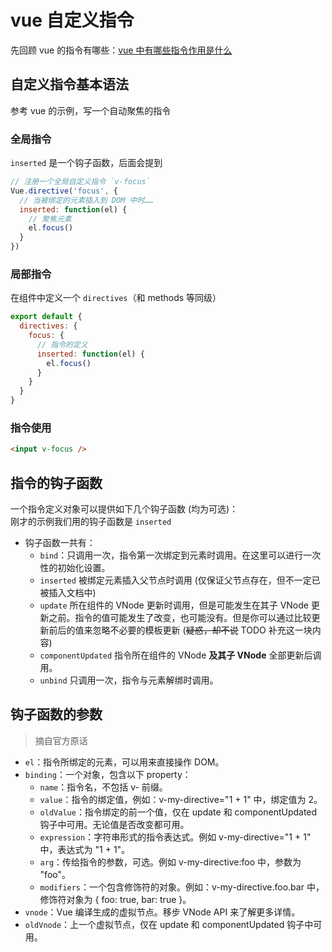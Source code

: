 # vue 自定义指令

先回顾 vue 的指令有哪些：[vue 中有哪些指令作用是什么](../01.基础/vue中有哪些指令作用是什么.html)

## 自定义指令基本语法

参考 vue 的示例，写一个自动聚焦的指令

### 全局指令

`inserted` 是一个钩子函数，后面会提到

```js {4}
// 注册一个全局自定义指令 `v-focus`
Vue.directive('focus', {
  // 当被绑定的元素插入到 DOM 中时……
  inserted: function(el) {
    // 聚焦元素
    el.focus()
  }
})
```

### 局部指令

在组件中定义一个 `directives`（和 methods 等同级）

```js
export default {
  directives: {
    focus: {
      // 指令的定义
      inserted: function(el) {
        el.focus()
      }
    }
  }
}
```

### 指令使用

```html
<input v-focus />
```

## 指令的钩子函数

一个指令定义对象可以提供如下几个钩子函数 (均为可选)：  
刚才的示例我们用的钩子函数是 `inserted`

- 钩子函数一共有：
  - `bind`：只调用一次，指令第一次绑定到元素时调用。在这里可以进行一次性的初始化设置。
  - `inserted` 被绑定元素插入父节点时调用 (仅保证父节点存在，但不一定已被插入文档中)
  - `update` 所在组件的 VNode 更新时调用，但是可能发生在其子 VNode 更新之前。指令的值可能发生了改变，也可能没有。但是你可以通过比较更新前后的值来忽略不必要的模板更新 (~~疑惑，却不说~~ TODO 补充这一块内容)
  - `componentUpdated` 指令所在组件的 VNode **及其子 VNode** 全部更新后调用。
  - `unbind` 只调用一次，指令与元素解绑时调用。

## 钩子函数的参数

> 摘自官方原话

- `el`：指令所绑定的元素，可以用来直接操作 DOM。
- `binding`：一个对象，包含以下 property：
  - `name`：指令名，不包括 v- 前缀。
  - `value`：指令的绑定值，例如：v-my-directive="1 + 1" 中，绑定值为 2。
  - `oldValue`：指令绑定的前一个值，仅在 update 和 componentUpdated 钩子中可用。无论值是否改变都可用。
  - `expression`：字符串形式的指令表达式。例如 v-my-directive="1 + 1" 中，表达式为 "1 + 1"。
  - `arg`：传给指令的参数，可选。例如 v-my-directive:foo 中，参数为 "foo"。
  - `modifiers`：一个包含修饰符的对象。例如：v-my-directive.foo.bar 中，修饰符对象为 { foo: true, bar: true }。
- `vnode`：Vue 编译生成的虚拟节点。移步 VNode API 来了解更多详情。
- `oldVnode`：上一个虚拟节点，仅在 update 和 componentUpdated 钩子中可用。
